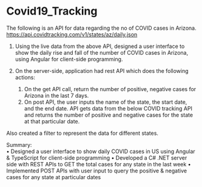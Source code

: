 # Covid19_Tracking

The following is an API for data regarding the no of COVID cases in Arizona.
https://api.covidtracking.com/v1/states/az/daily.json

1. Using the live data from the above API, designed a user interface to show the daily rise and fall of the number of COVID cases in Arizona, using Angular for client-side programming. 

2. On the server-side, application had rest API which does the following actions:
    1.	On the get API call, return the number of positive, negative cases for Arizona in the last 7 days.
    2.	On post API, the user inputs the name of the state, the start date, and the end date.
  API gets data from the below COVID tracking API and returns the number of positive and negative cases for the state at that particular date.

Also created a filter to represent the data for different states.

Summary:  
• Designed a user interface to show daily COVID cases in US using Angular & TypeScript for client-side programming
• Developed a C# .NET server side with REST APIs to GET the total cases for any state in the last week
• Implemented POST APIs with user input to query the positive & negative cases for any state at particular dates

